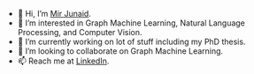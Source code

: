 - 👋 Hi, I’m [Mir Junaid](https://mirjunaid26.github.io/).
- 👀 I’m interested in Graph Machine Learning, Natural Language Processing, and Computer Vision.
- 🌱 I’m currently working on lot of stuff including my PhD thesis.
- 💞️ I’m looking to collaborate on Graph Machine Learning.
- 📫 Reach me at [LinkedIn](https://www.linkedin.com/in/mirjunaid26/).

<!---
mirjunaid26/mirjunaid26 is a ✨ special ✨ repository because its `README.md` (this file) appears on your GitHub profile.
You can click the Preview link to take a look at your changes.
--->
